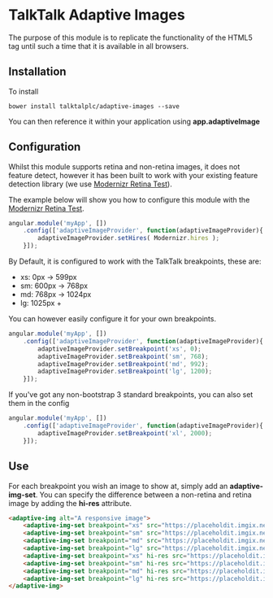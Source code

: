 # TalkTalk Adaptive Images

The purpose of this module is to replicate the functionality of the HTML5 <picture> tag
until such a time that it is available in all browsers.

## Installation

To install

```
bower install talktalplc/adaptive-images --save
```

You can then reference it within your application using **app.adaptiveImage**

## Configuration

Whilst this module supports retina and non-retina images, it does not feature detect,
however it has been built to work with your existing feature detection library (we use [Modernizr Retina Test]).

The example below will show you how to configure this module with the [Modernizr Retina Test].

```javascript
angular.module('myApp', [])
    .config(['adaptiveImageProvider', function(adaptiveImageProvider){
        adaptiveImageProvider.setHires( Modernizr.hires );
    }]);
```

By Default, it is configured to work with the TalkTalk breakpoints, these are:
- xs: 0px -> 599px
- sm: 600px -> 768px
- md: 768px -> 1024px
- lg: 1025px +

You can however easily configure it for your own breakpoints.

```javascript
angular.module('myApp', [])
    .config(['adaptiveImageProvider', function(adaptiveImageProvider){
        adaptiveImageProvider.setBreakpoint('xs', 0);
        adaptiveImageProvider.setBreakpoint('sm', 768);
        adaptiveImageProvider.setBreakpoint('md', 992);
        adaptiveImageProvider.setBreakpoint('lg', 1200);
    }]);
```

If you've got any non-bootstrap 3 standard breakpoints, you can also set them in the config

```javascript
angular.module('myApp', [])
    .config(['adaptiveImageProvider', function(adaptiveImageProvider){
        adaptiveImageProvider.setBreakpoint('xl', 2000);
    }]);
```
[Modernizr Retina Test]: https://github.com/joaocunha/modernizr-retina-test

## Use

For each breakpoint you wish an image to show at, simply add an **adaptive-img-set**.
You can specify the difference between a non-retina and retina image by adding the **hi-res** attribute.

```html
<adaptive-img alt="A responsive image">
    <adaptive-img-set breakpoint="xs" src="https://placeholdit.imgix.net/~text?txtsize=33&txt=xs-1x&w=350&h=150"></adaptive-img-set>
    <adaptive-img-set breakpoint="sm" src="https://placeholdit.imgix.net/~text?txtsize=33&txt=sm-1x&w=350&h=150"></adaptive-img-set>
    <adaptive-img-set breakpoint="md" src="https://placeholdit.imgix.net/~text?txtsize=33&txt=md-1x&w=350&h=150"></adaptive-img-set>
    <adaptive-img-set breakpoint="lg" src="https://placeholdit.imgix.net/~text?txtsize=33&txt=lg-1x&w=350&h=150"></adaptive-img-set>
    <adaptive-img-set breakpoint="xs" hi-res src="https://placeholdit.imgix.net/~text?txtsize=33&txt=xs-2x&w=700&h=300"></adaptive-img-set>
    <adaptive-img-set breakpoint="sm" hi-res src="https://placeholdit.imgix.net/~text?txtsize=33&txt=sm-2x&w=700&h=300"></adaptive-img-set>
    <adaptive-img-set breakpoint="md" hi-res src="https://placeholdit.imgix.net/~text?txtsize=33&txt=md-2x&w=700&h=300"></adaptive-img-set>
    <adaptive-img-set breakpoint="lg" hi-res src="https://placeholdit.imgix.net/~text?txtsize=33&txt=lg-2x&w=700&h=300"></adaptive-img-set>
</adaptive-img>
```
